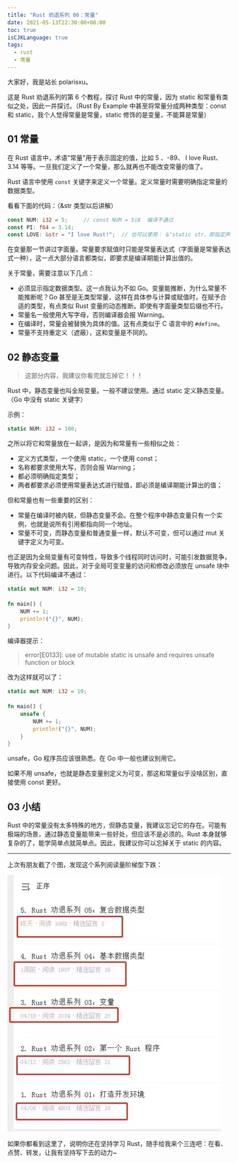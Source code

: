 ```yaml
---
title: "Rust 劝退系列 06：常量"
date: 2021-05-13T22:30:00+08:00
toc: true
isCJKLanguage: true
tags: 
  - rust
  - 常量
---
```


大家好，我是站长 polarisxu。

这是 Rust 劝退系列的第 6 个教程，探讨 Rust 中的常量，因为 static 和常量有类似之处，因此一并探讨。（Rust By Example 中甚至将常量分成两种类型：const 和 static，我个人觉得常量是常量，static 修饰的是变量，不能算是常量）

## 01 常量

在 Rust 语言中，术语"常量"用于表示固定的值，比如 5 、-89、 I love Rust、3.14 等等。一旦我们定义了一个常量，那么就再也不能改变常量的值了。

Rust 语言中使用 `const` 关键字来定义一个常量。定义常量时需要明确指定常量的数据类型。

看看下面的代码：（&str 类型以后讲解）

```rust
const NUM: i32 = 5;		// const NUM = 5i8	编译不通过
const PI: f64 = 3.14;
const LOVE: &str = "I love Rust!";	// 也可以使用： &'static str，即指定声明周期
```

在变量那一节讲过字面量。常量要求赋值时只能是常量表达式（字面量是常量表达式一种），这一点大部分语言都类似，即要求是编译期能计算出值的。

关于常量，需要注意以下几点：

- 必须显示指定数据类型。这一点我认为不如 Go。变量能推断，为什么常量不能推断呢？Go 甚至是无类型常量，这样在具体参与计算或赋值时，在赋予合适的类型，有点类似 Rust 变量的动态推断。即使有字面量类型后缀也不行。
- 常量名一般使用大写字母，否则编译器会报 Warning。
- 在编译时，常量会被替换为具体的值。这有点类似于 C 语言中的 `#define`。
- 常量不支持重定义（遮蔽），这和变量是不同的。

## 02 静态变量

> 这部分内容，我建议你看完就忘掉它！！！

Rust 中，静态变量也叫全局变量。一般不建议使用。通过 static 定义静态变量。（Go 中没有 static 关键字）

示例：

```rust
static NUM: i32 = 100;
```

之所以将它和常量放在一起讲，是因为和常量有一些相似之处：

- 定义方式类型，一个使用 static，一个使用 const；
- 名称都要求使用大写，否则会报 Warning；
- 都必须明确指定类型；
- 两者都要求必须使用常量表达式进行赋值，即必须是编译期能计算出的值；

但和常量也有一些重要的区别：

- 常量在编译时被内联，但静态变量不会。在整个程序中静态变量只有一个实例，也就是说所有引用都指向同一个地址。
- 常量不可变，而静态变量和普通变量一样，默认不可变，但可以通过 mut 关键字定义为可变。

也正是因为全局变量有可变特性，导致多个线程同时访问时，可能引发数据竞争，导致内存安全问题。因此，对于全局可变变量的访问和修改必须放在 unsafe 块中进行。以下代码编译不通过：

```rust
static mut NUM: i32 = 10;

fn main() {
    NUM += 1;
    println!("{}", NUM);
}
```

编译器提示：

> error[E0133]: use of mutable static is unsafe and requires unsafe function or block

改为这样就可以了：

```rust
static mut NUM: i32 = 10;

fn main() {
    unsafe {
        NUM += 1;
        println!("{}", NUM);
    }
}
```

unsafe，Go 程序员应该很熟悉。在 Go 中一般也建议别用它。

如果不用 unsafe，也就是静态变量别定义为可变，那这和常量似乎没啥区别，直接使用 const 更好。

## 03 小结

Rust 中的常量没有太多特殊的地方，但静态变量，我建议忘记它的存在。可能有极端的场景，通过静态变量能带来一些好处，但应该不是必须的。Rust 本身就够复杂的了，能学简单点就简单点。因此，我建议你可以忘掉关于 static 的内容。

---

上次有朋友截了个图，发现这个系列阅读量阶梯型下跌：

![](imgs/tutorial06-01.png)

如果你都看到这里了，说明你还在坚持学习 Rust，随手给我来个三连吧：在看、点赞、转发，让我有坚持写下去的动力~